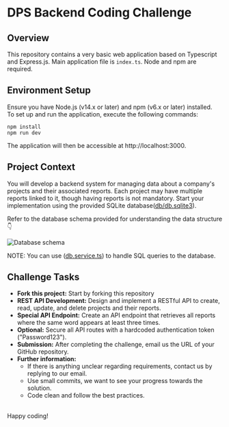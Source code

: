 # DPS Backend Coding Challenge

## Overview

This repository contains a very basic web application based on Typescript and Express.js. Main application file is `index.ts`. Node and npm are required.

## Environment Setup

Ensure you have Node.js (v14.x or later) and npm (v6.x or later) installed.  
To set up and run the application, execute the following commands:

```
npm install
npm run dev
```

The application will then be accessible at http://localhost:3000.

## Project Context

You will develop a backend system for managing data about a company's projects and their associated reports. Each project may have multiple reports linked to it, though having reports is not mandatory. Start your implementation using the provided SQLite database([db/db.sqlite3](./db/db.sqlite3)).

Refer to the database schema provided for understanding the data structure 👇

![Database schema](images/database_schema.png)

NOTE: You can use ([db.service.ts](./src/services/db.service.ts)) to handle SQL queries to the database.

## Challenge Tasks

- **Fork this project:** Start by forking this repository
- **REST API Development:** Design and implement a RESTful API to create, read, update, and delete projects and their reports.
- **Special API Endpoint:** Create an API endpoint that retrieves all reports where the same word appears at least three times.
- **Optional:** Secure all API routes with a hardcoded authentication token ("Password123").
- **Submission:** After completing the challenge, email us the URL of your GitHub repository.
- **Further information:**
    - If there is anything unclear regarding requirements, contact us by replying to our email.
    - Use small commits, we want to see your progress towards the solution.
    - Code clean and follow the best practices.

\
Happy coding!
